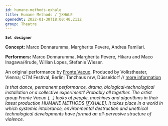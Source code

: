 ```yaml
---
id: humane-methods-exhale
title: Humane Methods / ∑XHALE
openedAt: 2022-01-30T18:00:40.211Z
group: Theatre
---
```

**`Set designer`**

**Concept:** Marco Donnarumma, Margherita Pevere, Andrea Familari.

**Performers:** Marco Donnarumma, Margherita Pevere, Hikaru and Maco Inagawa/4rude, Willian Lopes, Stefanie Wieser.

An original performance by [Fronte Vacuo](http://frontevacuo.com). Produced by Volkstheater, Vienna; CTM Festival, Berlin; Tanzhaus nrw, Düsseldorf // [more information](https://www.volkstheater.at/stueck/humane-methods-∑xhale/)



_Is that dance, permanent performance, drama, biological-technological installation or a collective experiment? Probably all together. The artist group Fronte Vacuo (...) looks at people, machines and algorithms in their latest production HUMANE METHODS \[∑XHALE]. It takes place in a world in which systemic intolerance, environmental destruction and unethical technological developments have formed an all-pervasive structure of violence._

